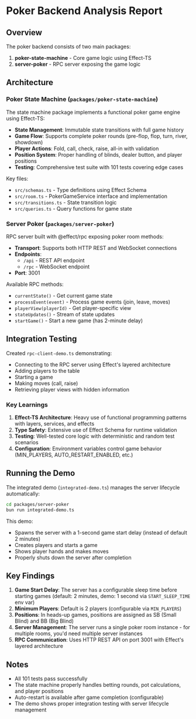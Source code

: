 # Poker Backend Analysis Report

## Overview

The poker backend consists of two main packages:
1. **poker-state-machine** - Core game logic using Effect-TS
2. **server-poker** - RPC server exposing the game logic

## Architecture

### Poker State Machine (`packages/poker-state-machine`)

The state machine package implements a functional poker game engine using Effect-TS:

- **State Management**: Immutable state transitions with full game history
- **Game Flow**: Supports complete poker rounds (pre-flop, flop, turn, river, showdown)
- **Player Actions**: Fold, call, check, raise, all-in with validation
- **Position System**: Proper handling of blinds, dealer button, and player positions
- **Testing**: Comprehensive test suite with 101 tests covering edge cases

Key files:
- `src/schemas.ts` - Type definitions using Effect Schema
- `src/room.ts` - PokerGameService interface and implementation
- `src/transitions.ts` - State transition logic
- `src/queries.ts` - Query functions for game state

### Server Poker (`packages/server-poker`)

RPC server built with @effect/rpc exposing poker room methods:

- **Transport**: Supports both HTTP REST and WebSocket connections
- **Endpoints**:
  - `/api` - REST API endpoint
  - `/rpc` - WebSocket endpoint
- **Port**: 3001

Available RPC methods:
- `currentState()` - Get current game state
- `processEvent(event)` - Process game events (join, leave, moves)
- `playerView(playerId)` - Get player-specific view
- `stateUpdates()` - Stream of state updates
- `startGame()` - Start a new game (has 2-minute delay)

## Integration Testing

Created `rpc-client-demo.ts` demonstrating:
- Connecting to the RPC server using Effect's layered architecture
- Adding players to the table
- Starting a game
- Making moves (call, raise)
- Retrieving player views with hidden information

### Key Learnings

1. **Effect-TS Architecture**: Heavy use of functional programming patterns with layers, services, and effects
2. **Type Safety**: Extensive use of Effect Schema for runtime validation
3. **Testing**: Well-tested core logic with deterministic and random test scenarios
4. **Configuration**: Environment variables control game behavior (MIN_PLAYERS, AUTO_RESTART_ENABLED, etc.)

## Running the Demo

The integrated demo (`integrated-demo.ts`) manages the server lifecycle automatically:

```bash
cd packages/server-poker
bun run integrated-demo.ts
```

This demo:
- Spawns the server with a 1-second game start delay (instead of default 2 minutes)
- Creates players and starts a game
- Shows player hands and makes moves
- Properly shuts down the server after completion

## Key Findings

1. **Game Start Delay**: The server has a configurable sleep time before starting games (default: 2 minutes, demo: 1 second via `START_SLEEP_TIME` env var)
2. **Minimum Players**: Default is 2 players (configurable via `MIN_PLAYERS`)
3. **Positions**: In heads-up games, positions are assigned as SB (Small Blind) and BB (Big Blind)
4. **Server Management**: The server runs a single poker room instance - for multiple rooms, you'd need multiple server instances
5. **RPC Communication**: Uses HTTP REST API on port 3001 with Effect's layered architecture

## Notes

- All 101 tests pass successfully
- The state machine properly handles betting rounds, pot calculations, and player positions
- Auto-restart is available after game completion (configurable)
- The demo shows proper integration testing with server lifecycle management